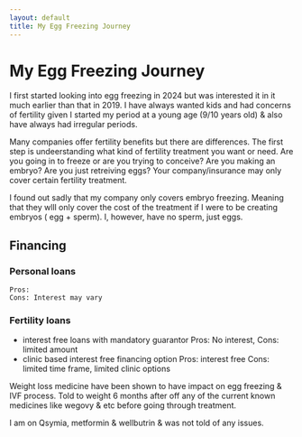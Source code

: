 ```yaml
---
layout: default
title: My Egg Freezing Journey
---
```



# My Egg Freezing Journey

I first started looking into egg freezing in 2024 but was interested it in it much earlier than that in 2019. I have always wanted kids and had concerns of fertility given I started my period at a young age (9/10 years old) & also have always had irregular periods. 

Many companies offer fertility benefits but there are differences. The first step is undeerstanding what kind of fertility treatment you want or need. Are you going in to freeze or are you trying to conceive? Are you making an embryo? Are you just retreiving eggs? Your company/insurance may only cover certain fertility treatment. 

I found out sadly that my company only covers embryo freezing. Meaning that they wlll only cover the cost of the treatment if I were to be creating embryos ( egg + sperm). I, however, have no sperm, just eggs. 


## Financing

### Personal loans
    Pros:
    Cons: Interest may vary 
### Fertility loans
- interest free loans with mandatory guarantor
    Pros: No interest, 
    Cons: limited amount
- clinic based interest free financing option 
    Pros: interest free
    Cons: limited time frame, limited clinic options


Weight loss medicine have been shown to have impact on egg freezing & IVF process. Told to weight 6 months after off any of the current known medicines like wegovy & etc before going through treatment. 

I am on Qsymia, metformin & wellbutrin & was not told of any issues. 